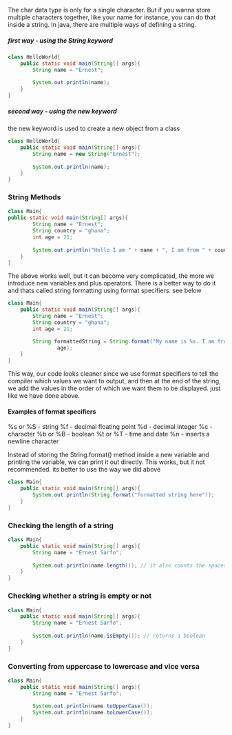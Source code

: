 The char data type is only for a single character. But if you wanna store multiple characters together, like your name for instance, you can do that inside a string. In java, there are multiple ways of defining a string.

##### first way - using the String keyword
```java
class HelloWorld{
    public static void main(String[] args){
        String name = "Ernest";
        
        System.out.println(name);
    }
}
```

##### second way - using the new keyword
the new keyword is used to create a new object from a class
```java
class HelloWorld{
    public static void main(String[] args){
        String name = new String("Ernest");
        
        System.out.println(name);
    }
}
```

### String Methods
```java
class Main{
public static void main(String[] args){
        String name = "Ernest";
        String country = "ghana";
        int age = 21;
        
        System.out.println("Hello I am " + name + ", I am from " + country + " and I am " + age " years old");
    }
}
```

The above works well, but it can become very complicated, the more we introduce new variables and plus operators. There is a better way to do it and thats called string formatting using format specifiers. see below
```java
class Main{
    public static void main(String[] args){
        String name = "Ernest";
        String country = "ghana";
        int age = 21;

        String formattedString = String.format("My name is %s. I am from %s and I am %d years old.", name, country,
                age);
    }
}
```
This way, our code looks cleaner since we use format specifiers to tell the compiler which values we want to output, and then at the end of the string, we add the values in the order of which we want them to be displayed. just like we have done above.

#### Examples of format specifiers
%s or %S - string
%f - decimal floating point
%d - decimal integer
%c - character
%b or %B - boolean
%t or %T - time and date
%n - inserts a newline character

Instead of storing the String.format() method inside a new variable and printing the variable, we can print it out directly. This works, but it not recommended. its better to use the way we did above
```java
class Main{
    public static void main(String[] args){
        System.out.println(String.format("formatted string here"));
    }
}
```


### Checking the length of a string
```java
class Main{
    public static void main(String[] args){
        String name = "Ernest Sarfo";
        
        System.out.println(name.length()); // it also counts the spaces in the strings
    }
}
```

### Checking whether a string is empty or not
```java
class Main{
    public static void main(String[] args){
        String name = "Ernest Sarfo";
        
        System.out.println(name.isEmpty()); // returns a boolean
    }
}
```

### Converting from uppercase to lowercase and vice versa
```java
class Main{
    public static void main(String[] args){
        String name = "Ernest Sarfo";
        
        System.out.println(name.toUpperCase());
        System.out.println(name.toLowerCase());
    }
}
```